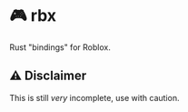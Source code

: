 # 🎮 rbx

Rust "bindings" for Roblox.

## ⚠️ Disclaimer

This is still *very* incomplete, use with caution.
